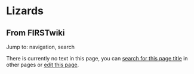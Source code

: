 # Lizards

## From FIRSTwiki

Jump to: navigation, search

There is currently no text in this page, you can [search for this page title](Special:Search/Lizards "Special:Search/Lizards") in other pages or [edit this page](http://www.firstwiki.net/index.php?title=Lizards&action=edit "http://www.firstwiki.net/index.php?title=Lizards&action=edit").
